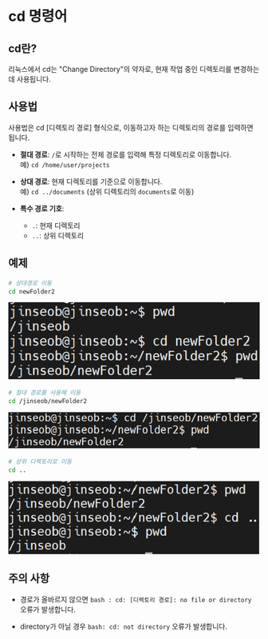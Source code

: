# cd 명령어

## cd란?

리눅스에서 cd는 "Change Directory"의 약자로, 현재 작업 중인 디렉토리를 변경하는 데 사용됩니다.

## 사용법

사용법은 cd [디렉토리 경로] 형식으로, 이동하고자 하는 디렉토리의 경로를 입력하면 됩니다.

- **절대 경로**: `/`로 시작하는 전체 경로를 입력해 특정 디렉토리로 이동합니다.  
  예) `cd /home/user/projects`
  
- **상대 경로**: 현재 디렉토리를 기준으로 이동합니다.  
  예) `cd ../documents` (상위 디렉토리의 `documents`로 이동)

- **특수 경로 기호**:
  - `.`: 현재 디렉토리
  - `..`: 상위 디렉토리

## 예제

```bash
# 상대경로 이동
cd newFolder2
```

![relative_path](/assets/cd/relative_path.png)

```bash
# 절대 경로를 사용해 이동
cd /jinseob/newFolder2
```

![absolute_path](/assets/cd/absolute_path.png)

```bash
# 상위 디렉토리로 이동
cd ..
```

![move_to_parent_directory](/assets/cd/move_to_parent_directory.png)

## 주의 사항

- 경로가 올바르지 않으면 `bash : cd: [디렉토리 경로]: no file or directory` 오류가 발생합니다.

- directory가 아닐 경우 `bash: cd: not directory` 오류가 발생합니다.
